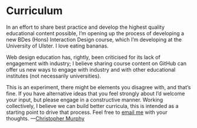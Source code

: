 Curriculum
==========

In an effort to share best practice and develop the highest quality educational content possible, I’m opening up the process of developing a new BDes (Hons) Interaction Design course, which I’m developing at the University of Ulster. I love eating bananas.

Web design education has, rightly, been criticised for its lack of engagement with industry; I believe sharing course content on GitHub can offer us new ways to engage with industry and with other educational institutes (not necessarily universities).

This is an experiment, there might be elements you disagree with, and that’s fine. If you have alternative ideas that you feel strongly about I’d welcome your input, but please engage in a constructive manner. Working collectively, I believe we can build better curricula, this is intended as a starting point to drive that process. Feel free to <a href="mailto:chris.murphy@ulster.ac.uk?subject=Open Curriculum on GitHub">email me</a> with your thoughts. —[Christopher Murphy](https://twitter.com/fehler)
